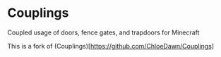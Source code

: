 # Couplings

Coupled usage of doors, fence gates, and trapdoors for Minecraft

This is a fork of (Couplings)[https://github.com/ChloeDawn/Couplings]
